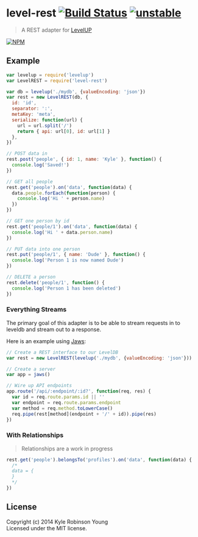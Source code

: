 # level-rest [![Build Status](https://secure.travis-ci.org/shama/level-rest.png?branch=master)](http://travis-ci.org/shama/level-rest) [![unstable](http://badges.github.io/stability-badges/dist/unstable.svg)](http://github.com/badges/stability-badges)

> A REST adapter for [LevelUP](https://github.com/rvagg/node-levelup)

[![NPM](https://nodei.co/npm/level-rest.png?compact=true)](https://nodei.co/npm/level-rest/)

## Example

```js
var levelup = require('levelup')
var LevelREST = require('level-rest')

var db = levelup('./mydb', {valueEncoding: 'json'})
var rest = new LevelREST(db, {
  id: 'id',
  separator: ':',
  metaKey: 'meta',
  serialize: function(url) {
    url = url.split('/')
    return { api: url[0], id: url[1] }
  },
})

// POST data in
rest.post('people', { id: 1, name: 'Kyle' }, function() {
  console.log('Saved!')
})

// GET all people
rest.get('people').on('data', function(data) {
  data.people.forEach(function(person) {
    console.log('Hi ' + person.name)
  })
})

// GET one person by id
rest.get('people/1').on('data', function(data) {
  console.log('Hi ' + data.person.name)
})

// PUT data into one person
rest.put('people/1', { name: 'Dude' }, function() {
  console.log('Person 1 is now named Dude')
})

// DELETE a person
rest.delete('people/1', function() {
  console.log('Person 1 has been deleted')
})
```

### Everything Streams

The primary goal of this adapter is to be able to stream requests in to leveldb and stream out to a response.

Here is an example using [Jaws](https://www.npmjs.org/package/jaws):

```js
// Create a REST interface to our LevelDB
var rest = new LevelREST(levelup('./mydb', {valueEncoding: 'json'}))

// Create a server
var app = jaws()

// Wire up API endpoints
app.route('/api/:endpoint/:id?', function(req, res) {
  var id = req.route.params.id || ''
  var endpoint = req.route.params.endpoint
  var method = req.method.toLowerCase()
  req.pipe(rest[method](endpoint + '/' + id)).pipe(res)
})
```

### With Relationships

> Relationships are a work in progress

```js
rest.get('people').belongsTo('profiles').on('data', function(data) {
  /*
  data = {
  }
  */
})
```

## License
Copyright (c) 2014 Kyle Robinson Young  
Licensed under the MIT license.
